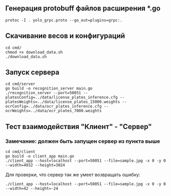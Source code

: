 ## Генерация protobuff файлов расширения *.go
```shell
protoc -I . yolo_grpc.proto --go_out=plugins=grpc:.
```

## Скачивание весов и конфигураций
```shell
cd cmd/
chmod +x download_data.sh
./download_data.sh
```

## Запуск сервера
```shell
cd cmd/server
go build -o recognition_server main.go
./recognition_server --port=50051 --platesConfig=../data/license_plates_inference.cfg --platesWeights=../data/license_plates_15000.weights --ocrConfig=../data/ocr_plates_inference.cfg --ocrWeights=../data/ocr_plates_7000.weights
```

## Тест взаимодействия "Клиент" - "Сервер"
### Замечание: должен быть запущен сервер из пункта выше
```shell
cd cmd/client
go build -o client_app main.go
./client_app --host=localhost --port=50051 --file=sample.jpg -x 0 -y 0 --width=4032 --height=3024
```

Для проверки, что сервер так же умеет возвращать ошибку:
```shell
./client_app --host=localhost --port=50051 --file=sample.jpg -x 0 -y 0 --width=42 --height=-24
```

